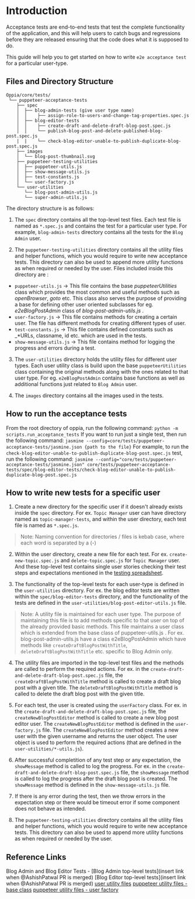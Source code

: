 # Introduction

Acceptance tests are end-to-end tests that test the complete functionality of the application, and this will help users to catch bugs and regressions before they are released ensuring that the code does what it is supposed to do.

This guide will help you to get started on how to write `e2e acceptance test` for a particular user-type.


## Files and Directory Structure

```
Oppia/core/tests/
 └── puppeteer-acceptance-tests
    ├── spec
    │  ├── blog-admin-tests (give user type name)
    │  │    ├── assign-role-to-users-and-change-tag-properties.spec.js
    │  ├── blog-editor-tests
    │  │    ├── create-draft-and-delete-draft-blog-post.spec.js
    │  │    └── publish-blog-post-and-delete-published-blog-post.spec.js
    |  |    └── check-blog-editor-unable-to-publish-duplicate-blog-post.spec.js
    ├── images
    │  └── blog-post-thumbnail.svg
    ├── puppeteer-testing-utilities
    │  ├── puppeteer-utils.js
    │  ├── show-message-utils.js
    │  ├── test-constants.js
    │  └── user-factory.js
    └── user-utilities
       └── blog-post-admin-utils.js
       └── super-admin-utils.js
```

The directory structure is as follows:
1) The `spec` directory contains all the top-level test files. Each test file is named as `*.spec.js` and contains the test for a particular user type. For example, `blog-admin-tests` directory contains all the tests for the `Blog Admin` user.

2) The `puppeteer-testing-utilities` directory contains all the utility files and helper functions, which you would require to write new acceptance tests. This directory can also be used to append more utility functions as when required or needed by the user.
Files included inside this directory are :
  - `puppeteer-utils.js` -> This file contains the base _*puppeteerUtilities*_ class which provides the most common and useful methods such as _*openBrowser*_, _*goto*_ etc. This class also serves the purpose of providing a base for defining other user oriented subclasses for eg. _*e2eBlogPostAdmin*_ class of _*blog-post-admin-utils.js*_ .
  - `user-factory.js` -> This file contains methods for creating a certain user. The file has different methods for creating different types of user.
  - `test-constants.js` -> This file contains defined constants such as _*URLs, classname, id etc. which are used in the tests.
  - `show-message-utils.js` -> This file contains method for logging the progress and errors during a test.

3) The `user-utilities` directory holds the utility files for different user types. Each user utility class is build upon the base `puppeteerUtilities` class containing the original methods along with the ones related to that user type. For eg. `e2eBlogPostAdmin` contains base functions as well as additional functions just related to `Blog Admin` user.

4) The `images` directory contains all the images used in the tests.


## How to run the acceptance tests
From the root directory of oppia, run the following command:
`python -m scripts.run_acceptance_tests`
If you want to run just a single test, then run the following command:
`jasmine --config=core/tests/puppeteer-acceptance-tests/jasmine.json {path to the file}`
For example, to run the `check-blog-editor-unable-to-publish-duplicate-blog-post.spec.js` test, run the following command:
`jasmine --config="core/tests/puppeteer-acceptance-tests/jasmine.json" core/tests/puppeteer-acceptance-tests/spec/blog-editor-tests/check-blog-editor-unable-to-publish-duplicate-blog-post.spec.js`


## How to write new tests for a specific user

1) Create a new directory for the specific user if it doesn't already exists inside the `spec` directory. For ex. `Topic Manager` user can have directory named as `topic-manager-tests`, and within the user directory, each test file is named as `*.spec.js`. 
> Note: Naming convention for directories / files is kebab case, where each word is separated by a (-)

2) Within the user directory, create a new file for each test. For ex. `create-new-topic.spec.js` and `delete-topic.spec.js` for `Topic Manager` user. And these top-level test contains single user stories checking their test steps and expectations mentioned in the [testing spreadsheet](https://docs.google.com/spreadsheets/d/1O8EHiSAGrG0yoNUBz9E4DIwKNS8Rfsv_ffC4k1WK5jc/edit?usp=sharing).

3) The functionality of the top-level tests for each user-type is defined in the `user-utilities` directory. For ex. the blog editor tests are written within the `spec/blog-editor-tests` directory, and the functionality of the tests are defined in the `user-utilities/blog-post-editor-utils.js` file.
> Note: A utility file is maintained for each user type. The purpose of maintaining this file is to add methods specific to that user on top of the already provided basic methods. This file maintains a user class which is extended from the base class of puppeteer-utils.js . For ex. blog-post-admin-utils.js have a class e2eBlogPostAdmin which have methods like `createDraftBlogPostWithTitle`, `deleteDraftBlogPostWithTitle` etc. specific to Blog Admin only.


4) The utility files are imported in the top-level test files and the methods are called to perform the required actions. For ex. in the `create-draft-and-delete-draft-blog-post.spec.js` file, the `createDraftBlogPostWithTitle` method is called to create a draft blog post with a given title. The `deleteDraftBlogPostWithTitle` method is called to delete the draft blog post with the given title.

5) For each test, the user is created using the `userFactory` class. For ex. in the `create-draft-and-delete-draft-blog-post.spec.js` file, the `createNewBlogPostEditor` method is called to create a new blog post editor user. The `createNewBlogPostEditor` method is defined in the `user-factory.js` file. The `createNewBlogPostEditor` method creates a new user with the given username and returns the user object. The user object is used to perform the required actions (that are defined in the `user-utilities/*-utils.js`).

6) After successful completition of any test step or any expectation, the `showMessage` method is called to log the progress. For ex. in the `create-draft-and-delete-draft-blog-post.spec.js` file, the `showMessage` method is called to log the progress after the draft blog post is created. The `showMessage` method is defined in the `show-message-utils.js` file.

7) If there is any error during the test, then we throw errors in the expectation step or there would be timeout error if some component does not behave as intended.

8) The `puppeteer-testing-utilities` directory contains all the utility files and helper functions, which you would require to write new acceptance tests. This directory can also be used to append more utility functions as when required or needed by the user.


## Reference Links
Blog Admin and Blog Editor Tests - 
  [Blog Admin top-level tests](insert link when @AshishPatwal PR is merged)
  [Blog Editor top-level tests](insert link when @AshishPatwal PR is merged)
  [user utility files](https://github.com/oppia/oppia/blob/develop/core/tests/puppeteer-acceptance-tests/user-utilities/blog-post-admin-utils.js)
  [puppeteer utility files - base class](https://github.com/oppia/oppia/blob/develop/core/tests/puppeteer-acceptance-tests/puppeteer-testing-utilities/puppeteer-utils.js)
  [puppeteer utility files - user factory](https://github.com/oppia/oppia/blob/develop/core/tests/puppeteer-acceptance-tests/puppeteer-testing-utilities/user-factory.js)
